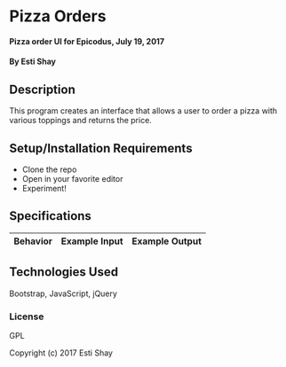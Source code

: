 # Pizza Orders

#### Pizza order UI for Epicodus, July 19, 2017

#### By Esti Shay

## Description

This program creates an interface that allows a user to order a pizza with various toppings and returns the price.

## Setup/Installation Requirements

* Clone the repo
* Open in your favorite editor
* Experiment!

## Specifications

| Behavior      | Example Input         | Example Output        |
| ------------- | ------------- | ------------- |

## Technologies Used

Bootstrap, JavaScript, jQuery

### License

GPL

Copyright (c) 2017 Esti Shay
